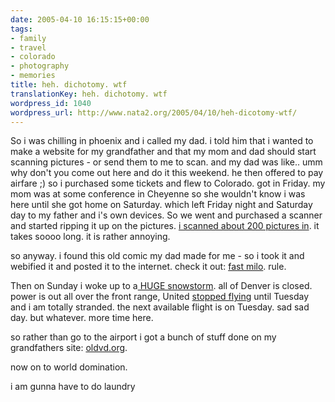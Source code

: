 ```yaml
---
date: 2005-04-10 16:15:15+00:00
tags:
- family
- travel
- colorado
- photography
- memories
title: heh. dichotomy. wtf
translationKey: heh. dichotomy. wtf
wordpress_id: 1040
wordpress_url: http://www.nata2.org/2005/04/10/heh-dicotomy-wtf/
---
```


So i was chilling in phoenix and i called my dad. i told him that i wanted to make a website for my grandfather and that my mom and dad should start scanning pictures - or send them to me to scan. and my dad was like.. umm why don't you come out here and do it this weekend. he then offered to pay airfare ;) so i purchased some tickets and flew to Colorado. got in Friday. my mom was at some conference in Cheyenne so she wouldn't know i was here until she got home on Saturday. which left Friday night and Saturday day to my father and i's own devices. So we went and purchased a scanner and started ripping it up on the pictures. <a href="https://web.archive.org/web/20030814003134/http://www.nata2.info//?path=pictures%2Ffamily">i scanned about 200 pictures in</a>. it takes soooo long. it is rather annoying. 

so anyway. i found this old comic my dad made for me - so i took it and webified it and posted it to the internet. check it out: <a href="http://www.fastmilo.com">fast milo</a>. rule. 

Then on Sunday i woke up to a<a href="https://web.archive.org/web/20030814003134/http://www.nata2.info//?path=pictures%2FIncoming&img=colorado_radar_041005.jpg"> HUGE snowstorm</a>. all of Denver is closed. power is out all over the front range, United <a href="http://www.ua2go.com/flifo/FlightSummary.do?date=&deparr+value%3D=&time=&Check=&orig=&dest=&fs_type=Number&fltNbr=1458">stopped flying</a> until Tuesday and i am totally stranded. the next available flight is on Tuesday. sad sad day.  but whatever. more time here. 

so rather than go to the airport i got a bunch of stuff done on my grandfathers site: <a href="http://oldvd.org">oldvd.org</a>.

now on to world domination. 

i am gunna have to do laundry